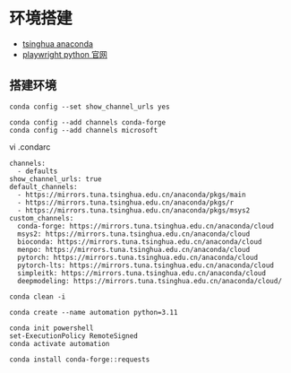 # 环境搭建
- [tsinghua anaconda](https://mirrors.tuna.tsinghua.edu.cn/help/anaconda/)
- [playwright python 官网](https://playwright.dev/python/docs/intro)

## 搭建环境
```shell
conda config --set show_channel_urls yes

conda config --add channels conda-forge
conda config --add channels microsoft
```

vi .condarc
```text
channels:
  - defaults
show_channel_urls: true
default_channels:
  - https://mirrors.tuna.tsinghua.edu.cn/anaconda/pkgs/main
  - https://mirrors.tuna.tsinghua.edu.cn/anaconda/pkgs/r
  - https://mirrors.tuna.tsinghua.edu.cn/anaconda/pkgs/msys2
custom_channels:
  conda-forge: https://mirrors.tuna.tsinghua.edu.cn/anaconda/cloud
  msys2: https://mirrors.tuna.tsinghua.edu.cn/anaconda/cloud
  bioconda: https://mirrors.tuna.tsinghua.edu.cn/anaconda/cloud
  menpo: https://mirrors.tuna.tsinghua.edu.cn/anaconda/cloud
  pytorch: https://mirrors.tuna.tsinghua.edu.cn/anaconda/cloud
  pytorch-lts: https://mirrors.tuna.tsinghua.edu.cn/anaconda/cloud
  simpleitk: https://mirrors.tuna.tsinghua.edu.cn/anaconda/cloud
  deepmodeling: https://mirrors.tuna.tsinghua.edu.cn/anaconda/cloud/
```
```shell
conda clean -i
```

```shell
conda create --name automation python=3.11

conda init powershell
set-ExecutionPolicy RemoteSigned
conda activate automation
```

```shell
conda install conda-forge::requests
```